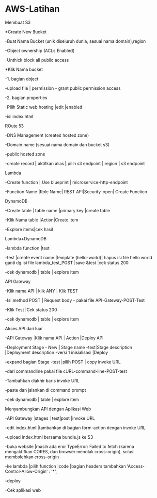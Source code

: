 # AWS-Latihan
Membuat S3

*Create New Bucket

-Buat Nama Bucket (unik diseluruh dunia, sesuai nama domain),region

-Object ownership (ACLs Enabled)

-Unthick block all public access

*Klik Nama bucket

-1. bagian object

-upload file | permission - grant public permission access

-2. bagian properties

-Pilih  Static web hosting |edit |enabled

-isi index.html

ROute 53

-DNS Management (created hosted zone)

-Domain name (sesuai nama domain dan bucket s3)

-public hosted zone

-create record | aktifkan alias | pilih s3 endpoint | region | s3 endpoint

Lambda

-Create function | Use blueprint | microservice-http-endpoint

-Function Name |Role Name| REST API|Security-open| Create Function

DynamoDB

-Create table | table name |primary key |create table

-Klik Nama table |Action|Create item

-Explore items|cek hasil

Lambda+DynamoDB

-lambda function |test

-test |create event name |template (hello-world)| hapus isi file hello world ganti dg isi file lambda_test_POST |save &test |cek status 200

-cek dynamodb | table | explore item

API Gateway

-Klik nama API | klik ANY | Klik TEST

-Isi method POST | Request body - pakai file API-Gateway-POST-Test

-Klik Test |Cek status 200

-cek dynamodb | table | explore item


Akses API dari luar

-API Gateway |Klik nama API | Action |Deploy API

-Deployment Stage - New | Stage name -test|Stage description |Deployment description -versi 1 inisialisasi |Deploy

-expand bagian Stage -test |pilih POST | copy invoke URL

-dari commandline pakai file cURL-command-line-POST-test

-Tambahkan diakhir baris invoke URL

-paste dan jalankan di command prompt

-cek dynamodb | table | explore item

Menyambungkan API dengan Aplikasi Web

-API Gateway |stages | test|post |invoke URL

-edit index.html |tambahkan di bagian form-action dengan invoke URL

-upload index.html bersama bundle.js ke S3

-buka website |masih ada eror TypeError: Failed to fetch (karena mengaktifkan CORES, dan browser menolak cross-origin), solusi membolehkan cross-origin

-ke lambda |pilih function |code |bagian headers tambahkan 'Access-Control-Allow-Origin' : '*',

-deploy

-Cek aplikasi web

